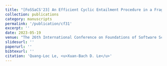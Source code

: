 ```yaml
---
title: "[FoSSaCS'23] An Efficient Cyclic Entailment Procedure in a Fragment of Separation Logic."
collection: publications
category: manuscripts
permalink: '/publication/cf31'
excerpt: ''
date: 2023-05-19
venue: "The 26th International Conference on Foundations of Software Science and Computation Structures (FoSSaCS), Research Track"
slidesurl: ''
paperurl: ''
bibtexurl: ''
citation: 'Quang-Loc Le, <u>Xuan-Bach D. Le</u>'
---
```


